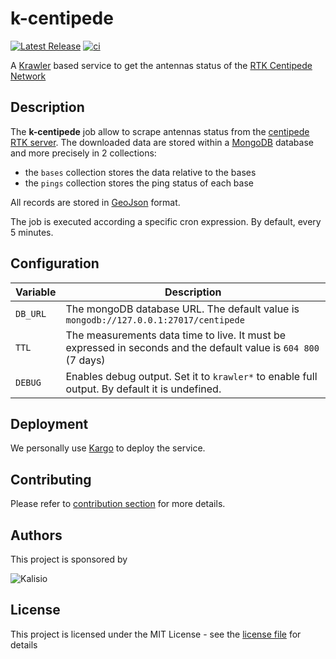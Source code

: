 # k-centipede

[![Latest Release](https://img.shields.io/github/v/tag/kalisio/k-centipede?sort=semver&label=latest)](https://github.com/kalisio/k-centipede/releases)
[![ci](https://github.com/kalisio/k-centipede/actions/workflows/main.yaml/badge.svg)](https://github.com/kalisio/k-centipede/actions/workflows/main.yaml)

A [Krawler](https://kalisio.github.io/krawler/) based service to get the antennas status of the [RTK Centipede Network](https://docs.centipede.fr/)


## Description

The **k-centipede** job allow to scrape antennas status from the [centipede RTK server](https://centipede.fr/). The downloaded data are stored within a [MongoDB](https://www.mongodb.com/) database and more precisely in 2 collections: 
* the `bases` collection stores the data relative to the bases 
* the `pings` collection stores the ping status of each base


All records are stored in [GeoJson](https://fr.wikipedia.org/wiki/GeoJSON) format.

The job is executed according a specific cron expression. By default, every 5 minutes.

## Configuration

| Variable | Description |
|--- | --- |
| `DB_URL` | The mongoDB database URL. The default value is `mongodb://127.0.0.1:27017/centipede` |
| `TTL` | The measurements data time to live. It must be expressed in seconds and the default value is `604 800` (7 days) | 
| `DEBUG` | Enables debug output. Set it to `krawler*` to enable full output. By default it is undefined. |

## Deployment

We personally use [Kargo](https://kalisio.github.io/kargo/) to deploy the service.

## Contributing

Please refer to [contribution section](./CONTRIBUTING.md) for more details.

## Authors

This project is sponsored by 

![Kalisio](https://s3.eu-central-1.amazonaws.com/kalisioscope/kalisio/kalisio-logo-black-256x84.png)

## License

This project is licensed under the MIT License - see the [license file](./LICENSE) for details